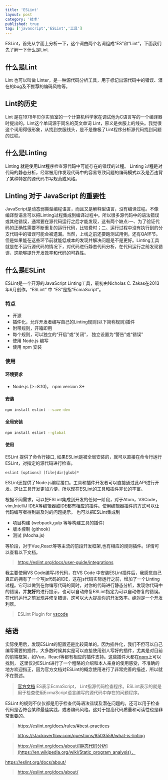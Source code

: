 ```yaml
---
title: 'ESLint'
layout: post
category: '技术'
published: true
tag: ['javascript','ESLint','工具']
---
```


ESLint，首先从字面上分析一下，这个词由两个名词组成“ES”和“Lint”，下面我们先了解一下什么是Lint.

## 什么是Lint
Lint 也可以叫做 Linter，是一种源代码分析工具，用于标记出源代码中的错误、潜在的bug及不推荐的编码风格等。

## Lint的历史
Lint 是在1978年贝尔实验室的一个计算机科学家在调试他为C语言写的一个编译器时提出的。Lint这个单词源于同名的英文单词 Lint，原义是衣服上的线头。我觉很这个词用得很形象，从找到衣服线头，是不是像极了Lint程序分析源代码找到问题的过程。

## 什么是Linting
Linting 就是使用Lint程序检查源代码中可能存在的错误的过程。
Linting 过程是对代码的静态分析，经常被用作发现代码中的容易导致问题的编码模式以及是否违背了某种特定的源代码书写规范或风格。

## Linting 对于 JavaScript 的重要性
JavaScript是动态弱类型编程语言，而且又是解释型语言，没有编译过程。不像编译型语言可以把Linting过程集成到编译过程中。所以很多源代码中的语法错误或其他错误，通常要在源代码运行之后才能发现，这有两个缺点:一、为了验证代码的正确性需要不断重复的运行代码，比较费时；二、运行过程中没有执行到的分支代码中的错误可能会被遗漏。当然，上线之前还要跑测试用例，还有QA环节。但是如果能在这些环节前就能低成本的发现并解决问题是不是更好。Linting工具就是在不运行源代码的情况下，对代码进行静态代码分析，在代码运行之前发现错误，这能够提升开发效率和代码的可靠性。

## 什么是ESLint 
ESLint是一个开源的JavaScript Linting工具，最初由Nicholas C. Zakas在2013年6月创作。“ESLint” 中 “ES”是指“EcmaScript”。

### 特点
+ 开源
+ 插件化，允许开发者编写自己的Linting规则(以下简称规则)插件
+ 附带规则，开箱即用
+ 每个规则，可以独立的“开启”或“关闭”， 独立设置为“警告”或“错误”
+ 使用 Node.js 编写
+ 使用 npm 安装

### 使用
#### 环境要求
+  Node.js (>=8.10)， npm version 3+
#### 安装
``` bash
npm install eslint --save-dev
```
#### 全局安装
``` bash
npm install eslint --global
```
#### 使用 
ESLint 提供了命令行接口, 如果ESLint是被全局安装的，就可以直接在命令行运行ESLint，对指定的源代码进行检查。

``` 
eslint [options] [file|dir|glob]*
```

ESLint还提供了Node.js编程接口。工具和插件开发者可以直接通过此API进行开发。这让工具开发更加方便，所以现在ESLint的工具和插件非长的丰富。

根据不同需求，可以把ESLint集成到开发的任何一阶段，对于Atom，VSCode，vim,IntelliJ IDEA等编辑器或IDE都有相应的插件。使用编辑器插件的方式可以让代码编写者得到最及时的问题提示。
也可以把ESLint集成到
+ 项目构建 (webpack,gulp 等等构建工具的插件）
+ 版本控制 (githook）
+ 测试     (Mocha.js)

等阶段，对于Vue,React等等主流的前段开发框架,也有相应的规则插件。详情可以查看以下文档。
> https://eslint.org/docs/user-guide/integrations


我主要使用VS Code编写JS代码，在VS Code
中安装ESLint插件后，我感觉自己真正的拥有了一个写js代码的IDE，这在js代码实际运行之前，增加了一个Linting过程。它可以做到在你编写代码的同时，对你的代码进行静态分析，发现你代码中的错误，并**友好**的进行提示，也可以自动修复ESLint指定为可以自动修复的错误。在代码运行之前发现并修复错误，这可以大大提高你的开发效率。绝对是一个开发利器。

> ESLint Plugin for [vscode](https://marketplace.visualstudio.com/items?itemName=dbaeumer.vscode-eslint)

## 结语
实际使用后，发现ESLint的配置还是比较简单的。因为插件化，我们不但可以自己编写需要的插件，大多数时候其实是可以直接使用别人写好的插件，尤其是对目前的前端框架，如Vue，React等都有相应的插件支持。这些插件大都在[npm](https://www.npmjs.com/search?q=keywords:eslintplugin)上可以找到，
这里仅对ESLint进行了一个粗略的介绍和本人亲身的使用感受，不准确的地方欢迎指正，因为官方文档对ESLint的概念使用进行了非常完善的描述，所以就不在赘述。
> [官方文档](https://eslint.org/) 
ES表示EcmaScript，
Lint指源代码检查程序。ESLint表示的就是用于检查使用EcmaScript语言编写的源代码中存在的问题程序。

ESLint 的规则不仅仅都是用于检查代码语法错误及潜在问题的。还可以用于检查代码是否符合某种最佳实践，或者编码风格。这对于提高代码质量和可读性也是非常重要的。
> https://eslint.org/docs/rules/#best-practices

> https://stackoverflow.com/questions/8503559/what-is-linting

> https://eslint.org/docs/about/[静态代码分析](https://en.wikipedia.org/wiki/Static_program_analysis)，

 https://eslint.org/docs/about/
> https://eslint.org/docs/about/ 
